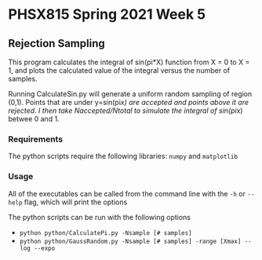 # PHSX815 Spring 2021 Week 5

## Rejection Sampling

This program calculates the integral of sin(pi*X) function from  X = 0 to X = 1,  and plots the calculated value of the integral versus the number of samples. 

Running CalculateSin.py will generate a uniform random sampling of region (0,1). Points that are under y=sin(pi*x) are accepted and points above it are rejected. I then take Naccepted/Ntotal to simulate the integral of sin(pi*x) betwee 0 and 1. 

### Requirements



The python scripts require the following libraries: `numpy` and `matplotlib`

### Usage

All of the executables can be called from the
command line with the `-h` or `--help` flag, which will print the options

The python scripts can be run with the following options
- `python python/CalculatePi.py -Nsample [# samples]`
- `python python/GaussRandom.py -Nsample [# samples] -range [Xmax] --log --expo`
